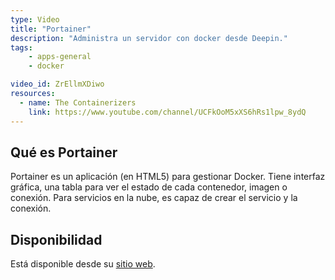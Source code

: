 ```yaml
---
type: Video
title: "Portainer"
description: "Administra un servidor con docker desde Deepin."
tags:
    - apps-general
    - docker

video_id: ZrEllmXDiwo
resources:
  - name: The Containerizers
    link: https://www.youtube.com/channel/UCFkOoM5xXS6hRs1lpw_8ydQ
---
```


## Qué es Portainer
Portainer es un aplicación (en HTML5) para gestionar Docker. Tiene interfaz gráfica, una tabla para ver el estado de cada contenedor, imagen o conexión. Para servicios en la nube, es capaz de crear el servicio y la conexión.

## Disponibilidad
Está disponible desde su [sitio web](https://portainer.io/).
